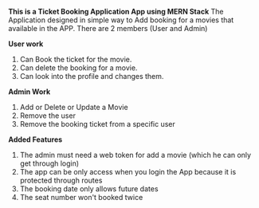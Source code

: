 **This is a Ticket Booking Application App using MERN Stack**
The Application designed in simple way to Add booking for a movies that available in the APP. There are 2 members (User and Admin)

**User work**
1. Can Book the ticket for the movie.
2. Can delete the booking for a movie. 
3. Can look into the profile and changes them.

**Admin Work**
1. Add or Delete or Update a Movie
2. Remove the user
3. Remove the booking ticket from a specific user

**Added Features**
1. The admin must need a web token for add a movie (which he can only get through login)
2. The app can be only access when you login the App because it is protected through routes
3. The booking date only allows future dates
4. The seat number won't booked twice

